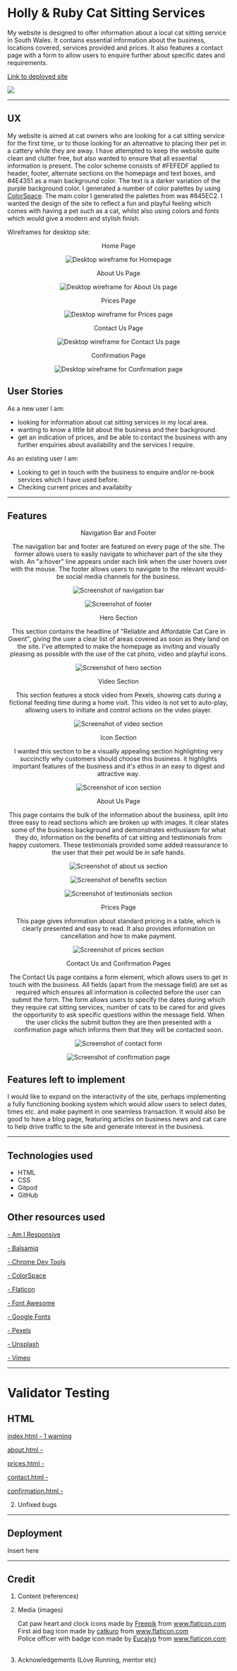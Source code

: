 
# Holly & Ruby Cat Sitting Services

<p>My website is designed to offer information about a local cat sitting service in South Wales. It contains essential information about the business, locations covered, services provided and prices. It also features a contact page with a form to allow users to enquire further about specific dates and requirements.</p>

<a href="https://cornishcoder1.github.io/project1-cat-sitting-services/" target="_blank" rel="noopener" aria-label="Link to open deployed site">Link to deployed site</a>

<img src="assets/images/am-i-responsive.png">

------

## UX

My website is aimed at cat owners who are looking for a cat sitting service for the first time, or to those looking for an alternative to placing their pet in a cattery while they are away. I have attempted to keep the website quite clean and clutter free, but also wanted to ensure that all essential information is present. The color scheme consists of #FEFEDF applied to header, footer, alternate sections on the homepage and text boxes, and #4E4351 as a main background color. The text is a darker variation of the purple background color. I generated a number of color palettes by using <a href="https://mycolor.space/?hex=%23845EC2&sub=1>">ColorSpace</a>. The main color I generated the palettes from was #845EC2. I wanted the design of the site to reflect a fun and playful feeling which comes with having a pet such as a cat, whilst also using colors and fonts which would give a modern and stylish finish.

Wireframes for desktop site:


<div align="center">

Home Page

![Desktop wireframe for Homepage](./assets/wireframes/home_page.png)

</div>

<div align="center">

About Us Page

![Desktop wireframe for About Us page](./assets/wireframes/about_us_page.png)

</div>

<div align="center">

Prices Page

![Desktop wireframe for Prices page](./assets/wireframes/prices_page.png)

</div>

<div align="center">

Contact Us Page

![Desktop wireframe for Contact Us page](./assets/wireframes/contact_us_page.png)

</div>

<div align="center">

Confirmation Page

![Desktop wireframe for Confirmation page](./assets/wireframes/confirmation_page.png)

</div>

## User Stories

As a new user I am:
- looking for information about cat sitting services in my local area.
- wanting to know a little bit about the business and their background.
- get an indication of prices, and be able to contact the business with any further enquiries about availability and the services I require.

As an existing user I am: 
- Looking to get in touch with the business to enquire and/or re-book services which I have used before. 
- Checking current prices and availabilty 

------

## Features 

<div align="center">

Navigation Bar and Footer

The navigation bar and footer are featured on every page of the site. The former allows users to easily navigate to whichever part of the site they wish. An "a:hover" line appears under each link when the user hovers over with the mouse. The footer allows users to navigate to the relevant would-be social media channels for the business. 

![Screenshot of navigation bar](./assets/screenshots/screenshot_nav_bar.png)

![Screenshot of footer](./assets/screenshots/screenshot_footer.png)

</div>

<div align="center">

Hero Section

This section contains the headline of "Reliable and Affordable Cat Care in Gwent", giving the user a clear list of areas covered as soon as they land on the site. I've attempted to make the homepage as inviting and visually pleasing as possible with the use of the cat photo, video and playful icons.  

![Screenshot of hero section](./assets/screenshots/screenshot_hero_section.png)

</div>

<div align="center">

Video Section

This section features a stock video from Pexels, showing cats during a fictional feeding time during a home visit. This video is not set to auto-play, allowing users to initiate and control actions on the video player.

![Screenshot of video section](./assets/screenshots/screenshot_video_section.png)

</div>

<div align="center">

Icon Section

I wanted this section to be a visually appealing section highlighting very succinctly why customers should choose this business. it highlights important features of the business and it's ethos in an easy to digest and attractive way.

![Screenshot of icon section](./assets/screenshots/screenshot_icon_section.png)

</div>

<div align="center">

About Us Page

This page contains the bulk of the information about the business, split into three easy to read sections which are broken up with images. It clear states some of the business background and demonstrates enthusiasm for what they do, information on the benefits of cat sitting and testimonials from happy customers. These testimonials provided some added reassurance to the user that their pet would be in safe hands. 


![Screenshot of about us section](./assets/screenshots/screenshot_about_us.png)


![Screenshot of benefits section](./assets/screenshots/screenshot_benefits.png)


![Screenshot of testimonials section](./assets/screenshots/screenshot_testimonials.png)


</div>

<div align="center">

Prices Page

This page gives information about standard pricing in a table, which is clearly presented and easy to read. It also provides information on cancellation and how to make payment. 


![Screenshot of prices section](./assets/screenshots/screenshot_prices.png)


</div>

<div align="center">

Contact Us and Confirmation Pages

The Contact Us page contains a form element, which allows users to get in touch with the business. All fields (apart from the message field) are set as required which ensures all information is collected before the user can submit the form. The form allows users to specify the dates during which they require cat sitting services, number of cats to be cared for and gives the opportunity to ask specific questions within the message field. When the user clicks the submit button they are then presented with a confirmation page which informs them that they will be contacted soon. 


![Screenshot of contact form](./assets/screenshots/screenshot_form.png)

![Screenshot of confirmation page](./assets/screenshots/screenshot_confirmation.png)


</div>


## Features left to implement

I would like to expand on the interactivity of the site, perhaps implementing a fully functioning booking system which would allow users to select dates, times etc. and make payment in one seamless transaction. It would also be good to have a blog page, featuring articles on business news and cat care to help drive traffic to the site and generate interest in the business. 

------

## Technologies used

- HTML
- CSS
- Gitpod
- GitHub

## Other resources used

<a href="http://ami.responsivedesign.is/#"> - Am I Responsive</a>

<a href="https://balsamiq.com"> - Balsamiq</a>

<a href="https://developer.chrome.com/docs/devtools"> - Chrome Dev Tools</a>

<a href="https://mycolor.space/?hex=%23845EC2&sub=1>"> - ColorSpace</a>

<a href="http://www.flaticon.com/"> - Flaticon</a>

<a href="https://fontawesome.com/"> - Font Awesome</a>

<a href="https://fonts.google.com/"> - Google Fonts</a>

<a href="https://pexels.com"> - Pexels</a>

<a href="https://unsplash.com"> - Unsplash</a>

<a href="https://vimeo.com"> - Vimeo</a>

------

# Validator Testing

## HTML

<a href="https://validator.w3.org/nu/?doc=https%3A%2F%2Fcornishcoder1.github.io%2Fproject1-cat-sitting-services%2F"> index.html - 1 warning</a>

<a href="https://validator.w3.org/nu/?doc=https%3A%2F%2Fcornishcoder1.github.io%2Fproject1-cat-sitting-services%2F"> about.html - </a>

<a href="https://validator.w3.org/nu/?doc=https%3A%2F%2Fcornishcoder1.github.io%2Fproject1-cat-sitting-services%2F"> prices.html - </a>

<a href="https://validator.w3.org/nu/?doc=https%3A%2F%2Fcornishcoder1.github.io%2Fproject1-cat-sitting-services%2F"> contact.html - </a>

<a href="https://validator.w3.org/nu/?doc=https%3A%2F%2Fcornishcoder1.github.io%2Fproject1-cat-sitting-services%2F"> confirmation.html - </a>




2. Unfixed bugs

------

## Deployment 

Insert here

------

## Credit 

1. Content (references)

2. Media (images)
    <div>Cat paw heart and clock icons made by <a href="https://www.freepik.com" title="Freepik">Freepik</a> from <a href="https://www.flaticon.com/" title="Flaticon">www.flaticon.com</a></div>
    <div>First aid bag icon made by <a href="https://www.flaticon.com/authors/catkuro" title="catkuro">catkuro</a> from <a href="https://www.flaticon.com/" title="Flaticon">www.flaticon.com</a></div>
    <div>Police officer with badge icon made by <a href="https://www.flaticon.com/authors/eucalyp" title="Eucalyp">Eucalyp</a> from <a href="https://www.flaticon.com/" title="Flaticon">www.flaticon.com</a></div>
    <br>
3. Acknowledgements (Love Running, mentor etc)
